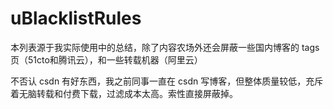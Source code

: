 # uBlacklistRules

本列表源于我实际使用中的总结，除了内容农场外还会屏蔽一些国内博客的 tags 页（51cto和腾讯云），和一些转载机器（阿里云）

不否认 csdn 有好东西，我之前同事一直在 csdn 写博客，但整体质量较低，充斥着无脑转载和付费下载，过滤成本太高。索性直接屏蔽掉。

